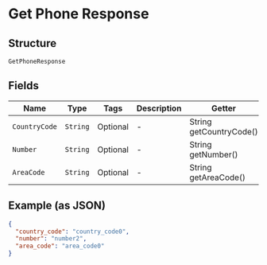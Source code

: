 
# Get Phone Response

## Structure

`GetPhoneResponse`

## Fields

| Name | Type | Tags | Description | Getter | Setter |
|  --- | --- | --- | --- | --- | --- |
| `CountryCode` | `String` | Optional | - | String getCountryCode() | setCountryCode(String countryCode) |
| `Number` | `String` | Optional | - | String getNumber() | setNumber(String number) |
| `AreaCode` | `String` | Optional | - | String getAreaCode() | setAreaCode(String areaCode) |

## Example (as JSON)

```json
{
  "country_code": "country_code0",
  "number": "number2",
  "area_code": "area_code0"
}
```

